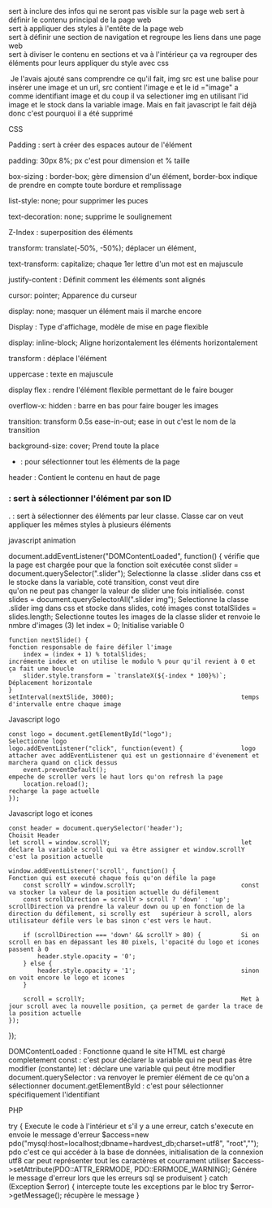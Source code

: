 <head> sert à inclure des infos qui ne seront pas visible sur la page web

<body> sert à définir le contenu principal de la page web

<section class="header"> sert à appliquer des styles à l'entête de la page web

<nav> sert à définir une section de navigation et regroupe les liens dans une page web

<div class=""> sert à diviser le contenu en sections et va à l'intérieur ça va regrouper des éléments pour leurs appliquer du style avec css

<img src="" id="image"> Je l'avais ajouté sans comprendre ce qu'il fait, img src est une balise pour insérer une image et un url, src contient l'image e et le id ="image" a comme identifiant image et du coup il va selectioner img en utilisant l'id image et le stock dans la variable image. Mais en fait javascript le fait déjà donc c'est pourquoi il a été supprimé


CSS

Padding : sert à créer des espaces autour de l'élément

padding: 30px 8%; px c'est pour dimension et % taille

box-sizing : border-box; gère dimension d'un élément, border-box indique de prendre en compte toute bordure et remplissage

list-style: none; pour supprimer les puces

text-decoration: none; supprime le soulignement

Z-Index : superposition des éléments

transform: translate(-50%, -50%); déplacer un élément, 

text-transform: capitalize; chaque 1er lettre d'un mot est en majuscule

justify-content : Définit comment les éléments sont alignés

cursor: pointer; Apparence du curseur

display: none; masquer un élément mais il marche encore

Display : Type d'affichage, modèle de mise en page flexible

display: inline-block; Aligne horizontalement les éléments horizontalement

transform : déplace l'élément

uppercase : texte en majuscule

display flex : rendre l'élément flexible permettant de le faire bouger

overflow-x: hidden : barre en bas pour faire bouger les images

transition: transform 0.5s ease-in-out; ease in out c'est le nom de la transition

background-size: cover; Prend toute la place

* : pour sélectionner tout les éléments de la page

header : Contient le contenu en haut de page

# : sert à sélectionner l'élément par son ID

. : sert à sélectionner des éléments par leur classe. Classe car on veut appliquer les mêmes styles à plusieurs éléments



javascript animation

document.addEventListener("DOMContentLoaded", function() {          vérifie que la page est chargée pour que la fonction soit exécutée
    const slider = document.querySelector(".slider");               Selectionne la classe .slider dans css et le stocke dans la variable, coté transition, const veut dire  
                                                                    qu'on ne peut pas changer la valeur de slider une fois initialisée.
    const slides = document.querySelectorAll(".slider img");        Selectionne la classe .slider img dans css et stocke dans slides, coté images
    const totalSlides = slides.length;                              Selectionne toutes les images de la classe slider et renvoie le nmbre d'images (3)
    let index = 0;                                                  Initialise variable 0

    function nextSlide() {                                          fonction responsable de faire défiler l'image
        index = (index + 1) % totalSlides;                          incrémente index et on utilise le modulo % pour qu'il revient à 0 et ça fait une boucle
        slider.style.transform = `translateX(${-index * 100}%)`;    Déplacement horizontale
    }
    setInterval(nextSlide, 3000);                                   temps d'intervalle entre chaque image


Javascript logo

    const logo = document.getElementById("logo");                   Selectionne logo 
    logo.addEventListener("click", function(event) {                logo attacher avec addEventListener qui est un gestionnaire d'évenement et marchera quand on click dessus
        event.preventDefault();                                     empeche de scroller vers le haut lors qu'on refresh la page
        location.reload();                                          recharge la page actuelle
    });


Javascript logo et icones

    const header = document.querySelector('header');                Choisit Header
    let scroll = window.scrollY;                                    let déclare la variable scroll qui va être assigner et window.scrollY c'est la position actuelle     

    window.addEventListener('scroll', function() {                  Fonction qui est executé chaque fois qu'on défile la page
        const scrollY = window.scrollY;                             const va stocker la valeur de la position actuelle du défilement 
        const scrollDirection = scrollY > scroll ? 'down' : 'up';   scrollDirection va prendre la valeur down ou up en fonction de la direction du défilement, si scrolly est   supérieur à scroll, alors utilisateur défile vers le bas sinon c'est vers le haut.

        if (scrollDirection === 'down' && scrollY > 80) {           Si on scroll en bas en dépassant les 80 pixels, l'opacité du logo et icones passent à 0
            header.style.opacity = '0'; 
        } else {
            header.style.opacity = '1';                             sinon on voit encore le logo et icones
        }

        scroll = scrollY;                                           Met à jour scroll avec la nouvelle position, ça permet de garder la trace de la position actuelle
    });
});


DOMContentLoaded : Fonctionne quand le site HTML est chargé completement
const :  c'est pour déclarer la variable qui ne peut pas être modifier (constante)
let : déclare une variable qui peut être modifier
document.querySelector : va renvoyer le premier élément de ce qu'on a sélectionner
document.getElementById : c'est pour sélectionner spécifiquement l'identifiant


PHP

try {                                                               Execute le code à l'intérieur et s'il y a une erreur, catch s'execute en envoie le message d'erreur
    $access=new pdo("mysql:host=localhost;dbname=hardvest_db;charset=utf8", "root",""); pdo c'est ce qui accéder à la base de données, initialisation de la connexion
                                                                    utf8 car peut représenter tout les caractères et courrament utiliser
    $access->setAttribute(PDO::ATTR_ERRMODE, PDO::ERRMODE_WARNING); Génére le message d'erreur lors que les erreurs sql se produisent
} catch (Exception $error) {                                        intercepte toute les exceptions par le bloc try
    $error->getMessage();                                           récupère le message 
}
